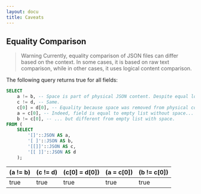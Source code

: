 ```yaml
---
layout: docu
title: Caveats
---
```


## Equality Comparison

> Warning Currently, equality comparison of JSON files can differ based on the context. In some cases, it is based on raw text comparison, while in other cases, it uses logical content comparison.

The following query returns true for all fields:

```sql
SELECT
    a != b, -- Space is part of physical JSON content. Despite equal logical content, values are treated as not equal.
    c != d, -- Same.
    c[0] = d[0], -- Equality because space was removed from physical content of fields:
    a = c[0], -- Indeed, field is equal to empty list without space...
    b != c[0], -- ... but different from empty list with space.
FROM (
    SELECT
        '[]'::JSON AS a,
        '[ ]'::JSON AS b,
        '[[]]'::JSON AS c,
        '[[ ]]'::JSON AS d
    );
```

<div class="narrow_table monospace_table"></div>

| (a != b) | (c != d) | (c[0] = d[0]) | (a = c[0]) | (b != c[0]) |
|----------|----------|---------------|------------|-------------|
| true     | true     | true          | true       | true        |
